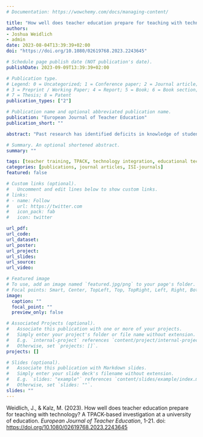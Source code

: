 ```yaml
---
# Documentation: https://wowchemy.com/docs/managing-content/

title: "How well does teacher education prepare for teaching with technology? A TPACK-based investigation at a university of education"
authors:
- Joshua Weidlich
- admin
date: 2023-08-04T13:39:39+02:00
doi: "https://doi.org/10.1080/02619768.2023.2243645"

# Schedule page publish date (NOT publication's date).
publishDate: 2023-09-09T13:39:39+02:00

# Publication type.
# Legend: 0 = Uncategorized; 1 = Conference paper; 2 = Journal article;
# 3 = Preprint / Working Paper; 4 = Report; 5 = Book; 6 = Book section;
# 7 = Thesis; 8 = Patent
publication_types: ["2"]

# Publication name and optional abbreviated publication name.
publication: "European Journal of Teacher Education"
publication_short: ""

abstract: "Past research has identified deficits in knowledge of student teachers regarding integration of technology in teaching leading to a need to investigate the efficacy of teacher training initiatives. There is a gap in understanding of developmental trajectories of these skills, as well as whether other factors moderate this. Using the TPACK-Model, the current study presents an analysis (N = 526) of a teacher training at a University of Education in Germany. Overall, results suggest trajectories where some knowledge domains are positively associated with study progress while others are not. Specifically, technology-related knowledge mostly does not show an association with study progress. However, this phenomenon is moderated by gender, suggesting that women report lower skills in technology-related dimensions and no associations with study progress. Our results illustrate the necessity to improve teacher training so that preservice teachers in general, but especially women, feel better qualified to integrate technology into the classroom."

# Summary. An optional shortened abstract.
summary: ""

tags: [teacher training, TPACK, technology integration, educational technology, classroom technology]
categories: [publications, journal articles, ISI-journals]
featured: false

# Custom links (optional).
#   Uncomment and edit lines below to show custom links.
# links:
# - name: Follow
#   url: https://twitter.com
#   icon_pack: fab
#   icon: twitter

url_pdf:
url_code:
url_dataset:
url_poster:
url_project:
url_slides:
url_source:
url_video:

# Featured image
# To use, add an image named `featured.jpg/png` to your page's folder. 
# Focal points: Smart, Center, TopLeft, Top, TopRight, Left, Right, BottomLeft, Bottom, BottomRight.
image:
  caption: ""
  focal_point: ""
  preview_only: false

# Associated Projects (optional).
#   Associate this publication with one or more of your projects.
#   Simply enter your project's folder or file name without extension.
#   E.g. `internal-project` references `content/project/internal-project/index.md`.
#   Otherwise, set `projects: []`.
projects: []

# Slides (optional).
#   Associate this publication with Markdown slides.
#   Simply enter your slide deck's filename without extension.
#   E.g. `slides: "example"` references `content/slides/example/index.md`.
#   Otherwise, set `slides: ""`.
slides: ""
---
```


Weidlich, J., & Kalz, M. (2023). How well does teacher education prepare for teaching with technology? A TPACK-based investigation at a university of education. *European Journal of Teacher Education*, 1-21. doi: https://doi.org/10.1080/02619768.2023.2243645